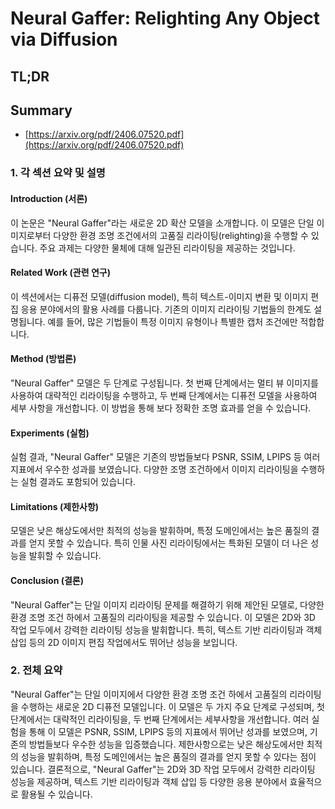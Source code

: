 # Neural Gaffer: Relighting Any Object via Diffusion
## TL;DR
## Summary
- [https://arxiv.org/pdf/2406.07520.pdf](https://arxiv.org/pdf/2406.07520.pdf)

### 1. 각 섹션 요약 및 설명

#### Introduction (서론)
이 논문은 "Neural Gaffer"라는 새로운 2D 확산 모델을 소개합니다. 이 모델은 단일 이미지로부터 다양한 환경 조명 조건에서의 고품질 리라이팅(relighting)을 수행할 수 있습니다. 주요 과제는 다양한 물체에 대해 일관된 리라이팅을 제공하는 것입니다.

#### Related Work (관련 연구)
이 섹션에서는 디퓨전 모델(diffusion model), 특히 텍스트-이미지 변환 및 이미지 편집 응용 분야에서의 활용 사례를 다룹니다. 기존의 이미지 리라이팅 기법들의 한계도 설명됩니다. 예를 들어, 많은 기법들이 특정 이미지 유형이나 특별한 캡처 조건에만 적합합니다.

#### Method (방법론)
"Neural Gaffer" 모델은 두 단계로 구성됩니다. 첫 번째 단계에서는 멀티 뷰 이미지를 사용하여 대략적인 리라이팅을 수행하고, 두 번째 단계에서는 디퓨전 모델을 사용하여 세부 사항을 개선합니다. 이 방법을 통해 보다 정확한 조명 효과를 얻을 수 있습니다.

#### Experiments (실험)
실험 결과, "Neural Gaffer" 모델은 기존의 방법들보다 PSNR, SSIM, LPIPS 등 여러 지표에서 우수한 성과를 보였습니다. 다양한 조명 조건하에서 이미지 리라이팅을 수행하는 실험 결과도 포함되어 있습니다.

#### Limitations (제한사항)
모델은 낮은 해상도에서만 최적의 성능을 발휘하며, 특정 도메인에서는 높은 품질의 결과를 얻지 못할 수 있습니다. 특히 인물 사진 리라이팅에서는 특화된 모델이 더 나은 성능을 발휘할 수 있습니다. 

#### Conclusion (결론)
"Neural Gaffer"는 단일 이미지 리라이팅 문제를 해결하기 위해 제안된 모델로, 다양한 환경 조명 조건 하에서 고품질의 리라이팅을 제공할 수 있습니다. 이 모델은 2D와 3D 작업 모두에서 강력한 리라이팅 성능을 발휘합니다. 특히, 텍스트 기반 리라이팅과 객체 삽입 등의 2D 이미지 편집 작업에서도 뛰어난 성능을 보입니다.

### 2. 전체 요약
"Neural Gaffer"는 단일 이미지에서 다양한 환경 조명 조건 하에서 고품질의 리라이팅을 수행하는 새로운 2D 디퓨전 모델입니다. 이 모델은 두 가지 주요 단계로 구성되며, 첫 단계에서는 대략적인 리라이팅을, 두 번째 단계에서는 세부사항을 개선합니다. 여러 실험을 통해 이 모델은 PSNR, SSIM, LPIPS 등의 지표에서 뛰어난 성과를 보였으며, 기존의 방법들보다 우수한 성능을 입증했습니다. 제한사항으로는 낮은 해상도에서만 최적의 성능을 발휘하며, 특정 도메인에서는 높은 품질의 결과를 얻지 못할 수 있다는 점이 있습니다. 결론적으로, "Neural Gaffer"는 2D와 3D 작업 모두에서 강력한 리라이팅 성능을 제공하며, 텍스트 기반 리라이팅과 객체 삽입 등 다양한 응용 분야에서 효율적으로 활용될 수 있습니다.
